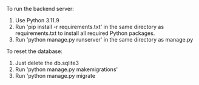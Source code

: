To run the backend server:
1. Use Python 3.11.9
2. Run 'pip install -r requirements.txt' in the same directory as requirements.txt to install all required Python packages.
3. Run 'python manage.py runserver' in the same directory as manage.py

To reset the database:
1. Just delete the db.sqlite3
2. Run 'python manage.py makemigrations'
3. Run 'python manage.py migrate